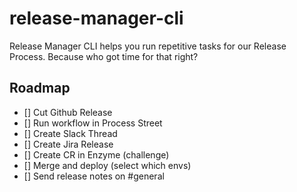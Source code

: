 # release-manager-cli
Release Manager CLI helps you run repetitive tasks for our Release Process. Because who got time for that right?


## Roadmap
- [] Cut Github Release
- [] Run workflow in Process Street
- [] Create Slack Thread
- [] Create Jira Release
- [] Create CR in Enzyme (challenge)
- [] Merge and deploy (select which envs)
- [] Send release notes on #general
